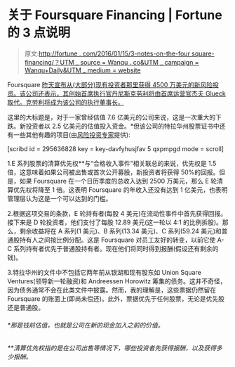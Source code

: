 # 关于 Foursquare Financing | Fortune 的 3 点说明

> 原文:[http://fortune . com/2016/01/15/3-notes-on-the-four square-financing/？UTM _ source = Wanqu . co&UTM _ campaign = Wanqu+Daily&UTM _ medium = website](http://fortune.com/2016/01/15/3-notes-on-the-foursquare-financing/?utm_source=wanqu.co&utm_campaign=Wanqu+Daily&utm_medium=website)

Foursquare [昨天宣布从(大部分)现有投资者那里获得 4500 万美元的新风险投资。该公司还表示，其创始首席执行官丹尼斯克劳利将由首席运营官杰夫 Glueck 取代。克劳利将成为该公司的执行董事长。](http://link.fortune.com/click/5920112.0/aHR0cDovL2ZvcnR1bmUuY29tLzIwMTYvMDEvMTQvZm91cnNxdWFyZS1mdW5kaW5nLWRlbm5pcy1jcm93bGV5Lw/54ef9a9f1092032c598b4574B544dbee6)

这里的大标题是，对于一家曾经估值 7.6 亿美元的公司来说，这是一次重大的下跌。新投资者以 2.5 亿美元的估值投入资金。*但该公司的特拉华州股票证书中还有一些其他有趣的项目(由[风险投资专家](http://link.fortune.com/click/5920112.0/aHR0cDovL3ZjZXhwZXJ0cy5jb20/54ef9a9f1092032c598b4574Bd5925875)提供):

[scribd id = 295636828 key = key-davfyhusjfav 5 qxpmpgd mode = scroll]

1.E 系列股票的清算优先权**与“合格收入事件”相关联总的来说，优先权是 1.5 倍，这意味着如果公司被出售或首次公开募股，新投资者将获得 50%的回报。但是，如果 Foursquare 在一个日历季度的总收入达到 2500 万美元，那么 E 轮清算优先权将降至 1 倍。这表明 Foursquare 的年收入还没有达到 1 亿美元，也表明管理层认为这是一个可以达到的门槛。

2.根据这项交易的条款，E 轮持有者(每股 4 美元)在流动性事件中首先获得回报。接下来是 D 轮投资者，他们支付了每股 12.89 美元(这一轮以 4:1 的比例拆股)。那么，剩余收益将在 A 系列(1 美元)、B 系列(13.34 美元)、C 系列(59.24 美元)和普通股持有人之间按比例分配。这是 Foursquare 对员工友好的转变，以前它使 A-C 系列持有者优先于普通股持有者。现在他们将同时得到报酬(假设还有剩余的钱)。

3.特拉华州的文件中不包括它两年前从银湖和现有股东如 Union Square Ventures(领导新一轮融资)和 Andreessen Horowitz 筹集的债务。这并不奇怪，因为债务通常不会在此类文件中披露。然而，我的理解是，这些票据仍然留在 Foursquare 的账面上(即尚未偿还)。此外，票据优先于任何股票，无论是优先股还是普通股。

###### **那是钱前估值，也就是公司在新的现金加入之前的价值。*

###### ***清算优先权指的是在公司出售等情况下，哪些投资者先获得报酬，以及获得多少报酬。*